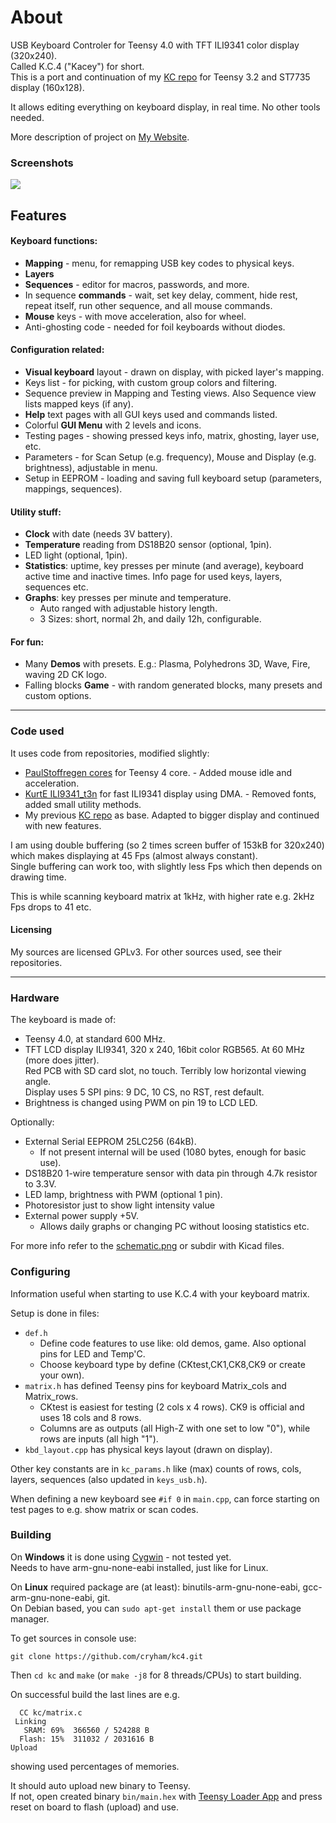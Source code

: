 About
=====

USB Keyboard Controler for Teensy 4.0 with TFT ILI9341 color display (320x240).  
Called K.C.4 ("Kacey") for short.  
This is a port and continuation of my [KC repo](https://github.com/cryham/kc) for Teensy 3.2 and ST7735 display (160x128).

It allows editing everything on keyboard display, in real time. No other tools needed.

More description of project on [My Website](https://cryham.tuxfamily.org/portfolio/2020-k-c-4-controller/).

### Screenshots

![](https://raw.githubusercontent.com/cryham/kc4/master/screens.jpg)

## Features

#### Keyboard functions:
* **Mapping** - menu, for remapping USB key codes to physical keys.
* **Layers**
* **Sequences** - editor for macros, passwords, and more.
* In sequence **commands** - wait, set key delay, comment, hide rest, repeat itself, run other sequence, and all mouse commands.
* **Mouse** keys - with move acceleration, also for wheel.
* Anti-ghosting code - needed for foil keyboards without diodes.

#### Configuration related:
* **Visual keyboard** layout - drawn on display, with picked layer's mapping.
* Keys list - for picking, with custom group colors and filtering.
* Sequence preview in Mapping and Testing views. Also Sequence view lists mapped keys (if any).
* **Help** text pages with all GUI keys used and commands listed.
* Colorful **GUI Menu** with 2 levels and icons.
* Testing pages - showing pressed keys info, matrix, ghosting, layer use, etc.
* Parameters - for Scan Setup (e.g. frequency), Mouse and Display (e.g. brightness), adjustable in menu.
* Setup in EEPROM - loading and saving full keyboard setup (parameters, mappings, sequences).

#### Utility stuff:
* **Clock** with date (needs 3V battery).
* **Temperature** reading from DS18B20 sensor (optional, 1pin).
* LED light (optional, 1pin).
* **Statistics**: uptime, key presses per minute (and average), keyboard active time and inactive times. Info page for used keys, layers, sequences etc.
* **Graphs**: key presses per minute and temperature.
  * Auto ranged with adjustable history length.
  * 3 Sizes: short, normal 2h, and daily 12h, configurable.

#### For fun:
* Many **Demos** with presets. E.g.: Plasma, Polyhedrons 3D, Wave, Fire, waving 2D CK logo.
* Falling blocks **Game** - with random generated blocks, many presets and custom options.

---

### Code used

It uses code from repositories, modified slightly:
* [PaulStoffregen cores](https://github.com/PaulStoffregen/cores/tree/master/teensy4) for Teensy 4 core. - Added mouse idle and acceleration.
* [KurtE ILI9341_t3n](https://github.com/KurtE/ILI9341_t3n) for fast ILI9341 display using DMA. - Removed fonts, added small utility methods.
* My previous [KC repo](https://github.com/cryham/kc) as base. Adapted to bigger display and continued with new features.

I am using double buffering (so 2 times screen buffer of 153kB for 320x240) which makes displaying at 45 Fps (almost always constant).  
Single buffering can work too, with slightly less Fps which then depends on drawing time.

This is while scanning keyboard matrix at 1kHz, with higher rate e.g. 2kHz Fps drops to 41 etc.

#### Licensing

My sources are licensed GPLv3. For other sources used, see their repositories.

---

### Hardware

The keyboard is made of:
* Teensy 4.0, at standard 600 MHz.
* TFT LCD display ILI9341, 320 x 240, 16bit color RGB565. At 60 MHz (more does jitter).  
Red PCB with SD card slot, no touch. Terribly low horizontal viewing angle.  
Display uses 5 SPI pins: 9 DC, 10 CS, no RST, rest default.
* Brightness is changed using PWM on pin 19 to LCD LED.

Optionally:
* External Serial EEPROM 25LC256 (64kB).
  * If not present internal will be used (1080 bytes, enough for basic use).
* DS18B20 1-wire temperature sensor with data pin through 4.7k resistor to 3.3V.
* LED lamp, brightness with PWM (optional 1 pin).
* Photoresistor just to show light intensity value
* External power supply +5V.
  * Allows daily graphs or changing PC without loosing statistics etc.

For more info refer to the [schematic.png](https://raw.githubusercontent.com/cryham/kc4/master/schematic.png) or subdir with Kicad files.


### Configuring

Information useful when starting to use K.C.4 with your keyboard matrix.

Setup is done in files:
* `def.h`
  * Define code features to use like: old demos, game. Also optional pins for LED and Temp'C.
  * Choose keyboard type by define (CKtest,CK1,CK8,CK9 or create your own).
* `matrix.h` has defined Teensy pins for keyboard Matrix_cols and Matrix_rows.
  * CKtest is easiest for testing (2 cols x 4 rows). CK9 is official and uses 18 cols and 8 rows.
  * Columns are as outputs (all High-Z with one set to low "0"), while rows are inputs (all high "1").
* `kbd_layout.cpp` has physical keys layout (drawn on display).

Other key constants are in `kc_params.h` like (max) counts of rows, cols, layers, sequences (also updated in `keys_usb.h`).

When defining a new keyboard see `#if 0` in `main.cpp`, can force starting on test pages to e.g. show matrix or scan codes.


### Building

On **Windows** it is done using [Cygwin](https://www.cygwin.com/) - not tested yet.  
Needs to have arm-gnu-none-eabi installed, just like for Linux.

On **Linux** required package are (at least): binutils-arm-gnu-none-eabi, gcc-arm-gnu-none-eabi, git.  
On Debian based, you can `sudo apt-get install` them or use package manager.


To get sources in console use:
```
git clone https://github.com/cryham/kc4.git
```
Then `cd kc` and `make` (or `make -j8` for 8 threads/CPUs) to start building.

On successful build the last lines are e.g.
```
  CC kc/matrix.c
 Linking 
   SRAM: 69%  366560 / 524288 B
  Flash: 15%  311032 / 2031616 B
Upload
```
showing used percentages of memories.

It should auto upload new binary to Teensy.  
If not, open created binary `bin/main.hex` with [Teensy Loader App](https://www.pjrc.com/teensy/loader.html) and press reset on board to flash (upload) and use.
